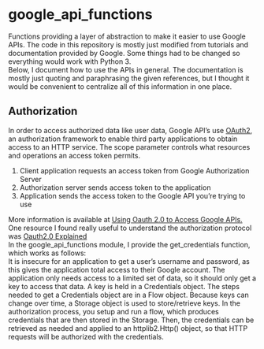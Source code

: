 <h1>google_api_functions</h1>
<p>
  Functions providing a layer of abstraction to make it easier to use Google APIs.
  The code in this repository is mostly just modified from tutorials and documentation
  provided by Google. Some things had to be changed so everything would work with Python 3.
  <br>
  Below, I document how to use the APIs in general. The documentation is mostly just
  quoting and paraphrasing the given references, but I thought it would be convenient to
  centralize all of this information in one place.
</p>

<h2>Authorization</h2>
In order to access authorized data like user data, Google API’s use 
<a href="https://tools.ietf.org/html/rfc6749">OAuth2</a>,
an authorization framework to enable third party applications
to obtain access to an HTTP service. The scope parameter controls what resources 
and operations an access token permits.
<ol>
  <li>Client application requests an access token from Google Authorization Server</li>
  <li>Authorization server sends access token to the application</li>
  <li>Application sends the access token to the Google API you’re trying to use</li>
</ol>
More information is available at 
<a href="https://developers.google.com/identity/protocols/OAuth2">
  Using Oauth 2.0 to Access Google APIs.</a>
One resource I found really useful to understand the authorization protocol was 
<a href="https://developers.google.com/api-client-library/python/guide/aaa_oauth">
  Oauth2.0 Explained</a>
<br>
In the google_api_functions module, I provide the get_credentials function,
which works as follows:
<br>
It is insecure for an application to get a user’s username and password, 
as this gives the application total access to their Google account. 
The application only needs access to a limited set of data, so it should only get 
a key to access that data. A key is held in a Credentials object. The steps 
needed to get a Credentials object are in a Flow object. 
Because keys can change over time, a Storage object is used to store/retrieve keys. 
In the authorization process, you setup and run a flow, which produces credentials 
that are then stored in the Storage. Then, the credentials can be retrieved as 
needed and applied to an httplib2.Http() object, so that HTTP requests 
will be authorized with the credentials.



